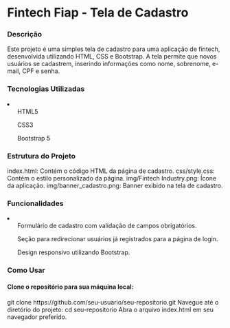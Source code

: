 <h1>Fintech Fiap - Tela de Cadastro</h1>

<h3>Descrição</h3>
<p>Este projeto é uma simples tela de cadastro para uma aplicação de fintech, desenvolvida utilizando HTML, CSS e Bootstrap. A tela permite que novos usuários se cadastrem, inserindo informações como nome, sobrenome, e-mail, CPF e senha.</p>

<h3>Tecnologias Utilizadas</h3>
<li>
<ul>HTML5</ul>
<ul>CSS3</ul>
<ul>Bootstrap 5</ul>
</li>

<h3>Estrutura do Projeto</h3>
index.html: Contém o código HTML da página de cadastro.
css/style.css: Contém o estilo personalizado da página.
img/Fintech Industry.png: Ícone da aplicação.
img/banner_cadastro.png: Banner exibido na tela de cadastro.

<h3>Funcionalidades</h3>
<li>
<ul>Formulário de cadastro com validação de campos obrigatórios.</ul>
<ul>Seção para redirecionar usuários já registrados para a página de login.</ul>
<ul>Design responsivo utilizando Bootstrap.</ul>
</li>

<h3>Como Usar</h3>

<h4>Clone o repositório para sua máquina local:</h4>
git clone https://github.com/seu-usuario/seu-repositorio.git
Navegue até o diretório do projeto:
cd seu-repositorio
Abra o arquivo index.html em seu navegador preferido.
